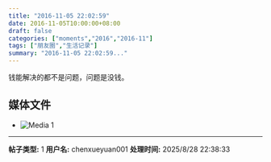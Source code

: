 ```yaml
---
title: "2016-11-05 22:02:59"
date: 2016-11-05T10:00:00+08:00
draft: false
categories: ["moments","2016","2016-11"]
tags: ["朋友圈","生活记录"]
summary: "2016-11-05 22:02:59..."
---
```


钱能解决的都不是问题，问题是没钱。

## 媒体文件

- ![Media 1](/Moments/photos/2016-11-05/201611052202590.jpg)

---

**帖子类型:** 1
**用户名:** chenxueyuan001
**处理时间:** 2025/8/28 22:38:33